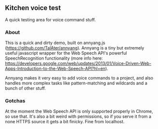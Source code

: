 ## Kitchen voice test
A quick testing area for voice command stuff.

### About
This is a quick and dirty demo, built on annyang.js (https://github.com/TalAter/annyang). Annyang is a tiny but extremely useful javascript wrapper for the Web Speech API's powerful SpeechRecognition functionality (more info here: https://developers.google.com/web/updates/2013/01/Voice-Driven-Web-Apps-Introduction-to-the-Web-Speech-API?hl=en).

Annyang makes it very easy to add voice commands to a project, and also handles more complex tasks like pattern-matching and wildcards and a bunch of other stuff.

### Gotchas
At the moment the Web Speech API is only supported properly in Chrome, so use that. It's also a bit weird with permissions, so if you serve it from a none HTTPS source it gets a bit finicky. Fine from localhost.
